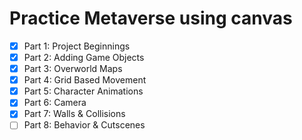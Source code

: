 # Practice Metaverse using canvas

- [x] Part 1: Project Beginnings
- [x] Part 2: Adding Game Objects
- [x] Part 3: Overworld Maps
- [x] Part 4: Grid Based Movement
- [x] Part 5: Character Animations
- [x] Part 6: Camera
- [x] Part 7: Walls & Collisions
- [ ] Part 8: Behavior & Cutscenes

